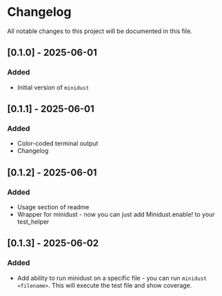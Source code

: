 # Changelog

All notable changes to this project will be documented in this file.

## [0.1.0] - 2025-06-01
### Added
- Initial version of `minidust`


## [0.1.1] - 2025-06-01
### Added
- Color-coded terminal output
- Changelog


## [0.1.2] - 2025-06-01
### Added
- Usage section of readme
- Wrapper for minidust - now you can just add Minidust.enable! to your test_helper

## [0.1.3] - 2025-06-02
### Added
- Add ability to run minidust on a specific file - you can run `minidust <filename>`. This will execute the test file and show coverage.
